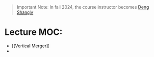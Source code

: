 > Important Note: In fall 2024, the course instructor becomes [Deng Shanglv](https://www.shanglyudeng.com/)

# Lecture MOC:

- [[Vertical Merger]]
- 